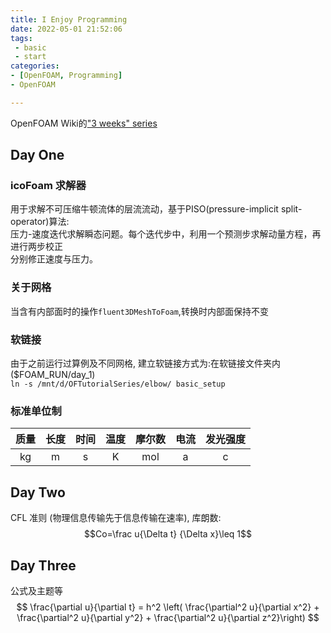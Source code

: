 ```yaml
---
title: I Enjoy Programming
date: 2022-05-01 21:52:06
tags:
 - basic
 - start
categories:
- [OpenFOAM, Programming]
- OpenFOAM

---
```


OpenFOAM Wiki的["3 weeks" series](https://wiki.openfoam.com/index.php?title=%223_weeks%22_series)

## Day One

### icoFoam 求解器
用于求解不可压缩牛顿流体的层流流动，基于PISO(pressure-implicit split-operator)算法:  
压力-速度迭代求解瞬态问题。每个迭代步中，利用一个预测步求解动量方程，再进行两步校正  
分别修正速度与压力。

### 关于网格  
当含有内部面时的操作`fluent3DMeshToFoam`,转换时内部面保持不变

### 软链接
由于之前运行过算例及不同网格, 建立软链接方式为:在软链接文件夹内($FOAM_RUN/day_1)  
`ln -s /mnt/d/OFTutorialSeries/elbow/ basic_setup`

### 标准单位制

|质量|长度|时间|温度|摩尔数|电流|发光强度|
|:----:|:---:|:---:|:---:|:---:|:---:|:---:|
|kg|m|s|K|mol|a|c|


## Day Two

CFL 准则 (物理信息传输先于信息传输在速率), 库朗数:
$$Co=\frac u{\Delta t} {\Delta x}\leq 1$$

## Day Three
公式及主题等
$$
\frac{\partial u}{\partial t} = h^2 \left( \frac{\partial^2 u}{\partial x^2} + \frac{\partial^2 u}{\partial y^2} + \frac{\partial^2 u}{\partial z^2}\right)
$$
